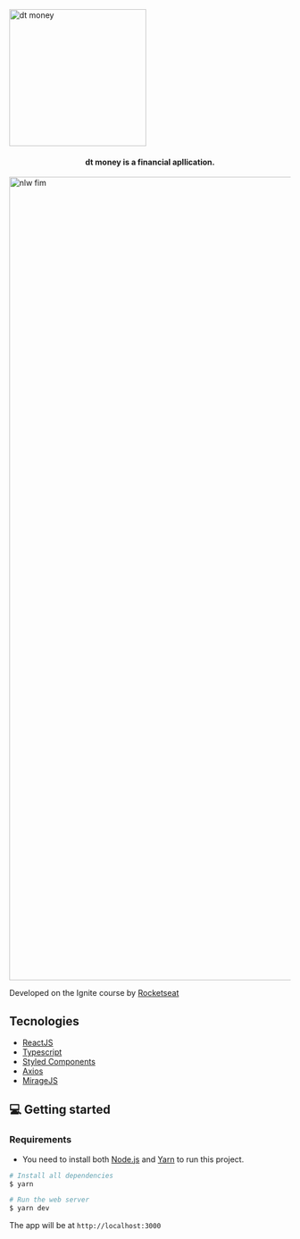 <img width="245" alt="dt money" src="https://user-images.githubusercontent.com/63745509/116010408-24ecc780-a5f5-11eb-8c20-549453b41e95.png">

<h4 align="center">
  dt money is a financial apllication.
</h4>

<img width="1438" alt="nlw fim" src="https://user-images.githubusercontent.com/63745509/116010217-0afeb500-a5f4-11eb-8743-d5edafbb6a48.gif">

Developed on the Ignite course by [Rocketseat](https://rocketseat.com.br/)

## Tecnologies

- [ReactJS](https://reactjs.org/)
- [Typescript](https://www.typescriptlang.org/)
- [Styled Components](https://styled-components.com/)
- [Axios](https://github.com/axios/axios)
- [MirageJS](https://miragejs.com/)


## 💻 Getting started

### Requirements

- You need to install both [Node.js](https://nodejs.org/en/download/) and [Yarn](https://yarnpkg.com/) to run this project.

```bash
# Install all dependencies
$ yarn

# Run the web server
$ yarn dev
```

The app will be at `http://localhost:3000`
